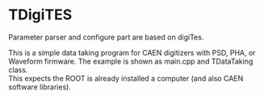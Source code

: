 # TDigiTES
Parameter parser and configure part are based on digiTes.  

This is a simple data taking program for CAEN digitizers with PSD, PHA, or Waveform firmware.  The example is shown as main.cpp and TDataTaking class.  
This expects the ROOT is already installed a computer (and also CAEN software libraries).
